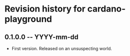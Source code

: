 # Revision history for cardano-playground

## 0.1.0.0 -- YYYY-mm-dd

* First version. Released on an unsuspecting world.
